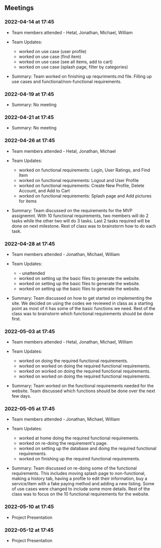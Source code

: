  ## Meetings

### 2022-04-14 at 17:45
- Team members attended - Hetal, Jonathan, Michael, William
- Team Updates:
  - <Hetal> worked on use case (user profile)
  - <Jonathan> worked on use case (find item)
  - <Michael> worked on use case (see all items, add to cart)
  - <William> worked on use case (splash page, filter by categories)

- Summary: Team worked on finishing up requriments.md file. Filling up use cases and functional/non-functional requirements.

### 2022-04-19 at 17:45
- Summary: No meeting

### 2022-04-21 at 17:45
- Summary: No meeting

### 2022-04-26 at 17:45
- Team members attended - Hetal, Jonathan, Michael
- Team Updates:
  - <Hetal> worked on functional requirements: Login, User Ratings, and Find Item
  - <Jonathan> worked on functional requirements: Logout and User Profile
  - <Michael> worked on functional requirements: Create New Profile, Delete Account, and Add to Cart 
  - <William> worked on functional requirements: Splash page and Add pictures for items

- Summary: Team discussed on the requirements for the MVP assignemnt. With 10 functional requirements, two members will do 2 tasks while the other two will do 3 tasks. Last 2 tasks required will be done on next milestone. Rest of class was to brainstorm how to do each task. 

### 2022-04-28 at 17:45
- Team members attended - Jonathan, Michael, William
- Team Updates:
  - <Hetal> - unattended
  - <Jonathan> worked on setting up the basic files to generate the website.
  - <Michael> worked on setting up the basic files to generate the website.
  - <William> worked on setting up the basic files to generate the website.

- Summary: Team discussed on how to get started on implementing the site. We decided on using the codes we reviewed in class as a starting point as most of it has some of the basic functions we need. Rest of the class was to brainstorm which functional requirements should be done first.

### 2022-05-03 at 17:45
- Team members attended - Hetal, Jonathan, Michael, William
- Team Updates:
  - <Hetal> worked on doing the required functional requirements.
  - <Jonathan> worked on worked on doing the required functional requirements.
  - <Michael> worked on worked on doing the required functional requirements.
  - <William> worked on worked on doing the required functional requirements.

- Summary: Team worked on the functional requirements needed for the website. Team discussed which functions should be done over the next few days.

### 2022-05-05 at 17:45
- Team members attended - Jonathan, Michael, William
- Team Updates:
  - <Hetal> worked at home doing the required functional requirements.
  - <Jonathan> worked on re-doing the requirement's page.
  - <Michael> worked on setting up the database and doing the required functional requirements.
  - <William> worked on finishing up the required functional requirements.

- Summary: Team discussed on re-doing some of the functional requirements. This includes moving splash page to non-functional, making a history tab, having a profile to edit their information, buy a service/item with a fake paying method and adding a new listing. Some of use cases were changed to include some more details. Rest of the class was to focus on the 10 functional requirements for the website.

### 2022-05-10 at 17:45
- Project Presentation

### 2022-05-12 at 17:45
- Project Presentation
